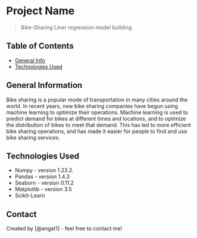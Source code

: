 # Project Name
>  Bike-Sharing Liner regression model building.


## Table of Contents
* [General Info](#general-information)
* [Technologies Used](#technologies-used)


<!-- You can include any other section that is pertinent to your problem -->

## General Information
Bike sharing is a popular mode of transportation in many cities around the world. In recent years, new bike sharing companies have begun using machine learning to optimize their operations. Machine learning is used to predict demand for bikes at different times and locations, and to optimize the distribution of bikes to meet that demand. This has led to more efficient bike sharing operations, and has made it easier for people to find and use bike sharing services.

<!-- You don't have to answer all the questions - just the ones relevant to your project. -->


## Technologies Used
- Numpy - version 1.23.2.
- Pandas - version 1.4.3
- Seaborn - version 0.11.2
- Matplotlib - version 3.5
- Scikit-Learn

<!-- As the libraries versions keep on changing, it is recommended to mention the version of library used in this project -->


<!-- You don't have to answer all the questions - just the ones relevant to your project. -->


## Contact
Created by [@angat1] - feel free to contact me!

